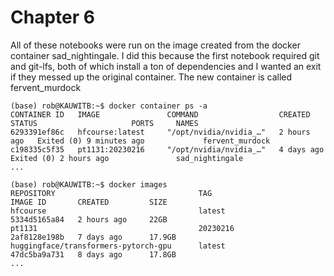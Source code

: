 # Chapter 6

All of these notebooks were run on the image created from the docker container sad_nightingale. I did this because the first notebook required git and git-lfs, both of which install a ton of dependencies and I wanted an exit if they messed up the original container.
The new container is called fervent_murdock

	(base) rob@KAUWITB:~$ docker container ps -a
	CONTAINER ID   IMAGE               COMMAND                  CREATED       STATUS                     PORTS     NAMES
	6293391ef86c   hfcourse:latest     "/opt/nvidia/nvidia_…"   2 hours ago   Exited (0) 9 minutes ago             fervent_murdock
	c198335c5f35   pt1131:20230216     "/opt/nvidia/nvidia_…"   4 days ago    Exited (0) 2 hours ago               sad_nightingale
	...
	
	(base) rob@KAUWITB:~$ docker images 
	REPOSITORY                                TAG                            IMAGE ID       CREATED         SIZE
	hfcourse                                  latest                         5334d5165a84   2 hours ago     22GB
	pt1131                                    20230216                       2af8128e198b   7 days ago      17.9GB
	huggingface/transformers-pytorch-gpu      latest                         47dc5ba9a731   8 days ago      17.8GB
	...
